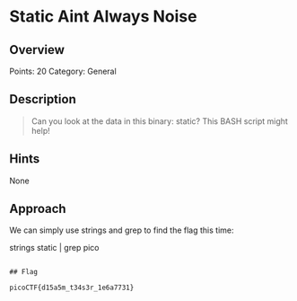 # Static Aint Always Noise

## Overview

Points: 20
Category: General

## Description

> Can you look at the data in this binary: static? This BASH script might help!
## Hints

None

## Approach

We can simply use strings and grep to find the flag this time:

strings static | grep pico

```

## Flag

picoCTF{d15a5m_t34s3r_1e6a7731}

